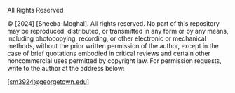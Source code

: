 All Rights Reserved

© [2024] [Sheeba-Moghal]. All rights reserved. No part of this repository may be reproduced, distributed, or transmitted in any form or by any means, including photocopying, recording, or other electronic or mechanical methods, without the prior written permission of the author, except in the case of brief quotations embodied in critical reviews and certain other noncommercial uses permitted by copyright law. For permission requests, write to the author at the address below:

[sm3924@georgetown.edu]
